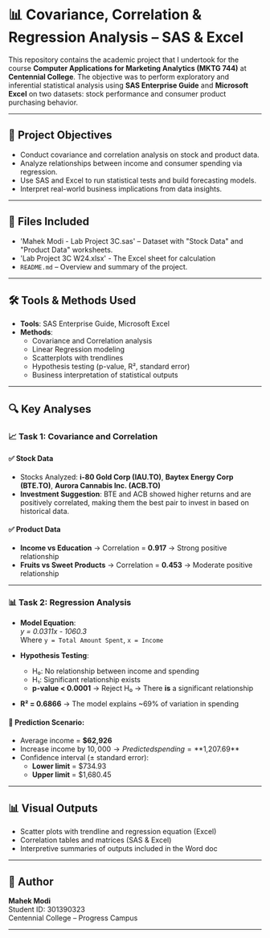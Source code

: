 # 📊 Covariance, Correlation & Regression Analysis – SAS & Excel

This repository contains the academic project that I undertook for the course **Computer Applications for Marketing Analytics (MKTG 744)** at **Centennial College**. The objective was to perform exploratory and inferential statistical analysis using **SAS Enterprise Guide** and **Microsoft Excel** on two datasets: stock performance and consumer product purchasing behavior.

---

## 🎯 Project Objectives

- Conduct covariance and correlation analysis on stock and product data.
- Analyze relationships between income and consumer spending via regression.
- Use SAS and Excel to run statistical tests and build forecasting models.
- Interpret real-world business implications from data insights.

---

## 📁 Files Included

- 'Mahek Modi - Lab Project 3C.sas' – Dataset with "Stock Data" and "Product Data" worksheets.
- 'Lab Project 3C W24.xlsx' - The Excel sheet for calculation 
- `README.md` – Overview and summary of the project.

---

## 🛠️ Tools & Methods Used

- **Tools**: SAS Enterprise Guide, Microsoft Excel
- **Methods**:
  - Covariance and Correlation analysis
  - Linear Regression modeling
  - Scatterplots with trendlines
  - Hypothesis testing (p-value, R², standard error)
  - Business interpretation of statistical outputs

---

## 🔍 Key Analyses

### 📈 Task 1: Covariance and Correlation

#### ✅ Stock Data
- Stocks Analyzed: **i-80 Gold Corp (IAU.TO)**, **Baytex Energy Corp (BTE.TO)**, **Aurora Cannabis Inc. (ACB.TO)**
- **Investment Suggestion**: BTE and ACB showed higher returns and are positively correlated, making them the best pair to invest in based on historical data.

#### ✅ Product Data
- **Income vs Education** → Correlation = **0.917** → Strong positive relationship  
- **Fruits vs Sweet Products** → Correlation = **0.453** → Moderate positive relationship

---

### 📊 Task 2: Regression Analysis

- **Model Equation**:  
  _y = 0.0311x - 1060.3_  
  Where `y = Total Amount Spent`, `x = Income`

- **Hypothesis Testing**:  
  - H₀: No relationship between income and spending  
  - H₁: Significant relationship exists  
  - **p-value < 0.0001** → Reject H₀ → There **is** a significant relationship

- **R² = 0.6866** → The model explains ~69% of variation in spending

#### 📌 Prediction Scenario:
- Average income = **$62,926**
- Increase income by $10,000 → Predicted spending = **$1,207.69**
- Confidence interval (± standard error):  
  - **Lower limit** = $734.93  
  - **Upper limit** = $1,680.45

---

## 📊 Visual Outputs

- Scatter plots with trendline and regression equation (Excel)
- Correlation tables and matrices (SAS & Excel)
- Interpretive summaries of outputs included in the Word doc

---

## 👤 Author

**Mahek Modi**  
Student ID: 301390323  
Centennial College – Progress Campus  

---


